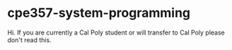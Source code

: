 # cpe357-system-programming
Hi. If you are currently a Cal Poly student or will transfer to Cal Poly please don't read this.
